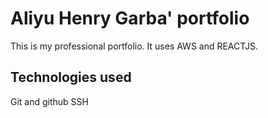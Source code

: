 # Aliyu Henry Garba' portfolio

This is my professional portfolio. It uses AWS and REACTJS.

## Technologies used

Git and github
SSH